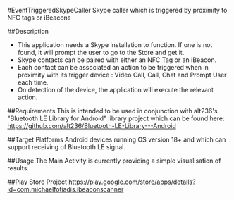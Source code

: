 #EventTriggeredSkypeCaller
Skype caller which is triggered by proximity to NFC tags or iBeacons

##Description
- This application needs a Skype installation to function. If one is not found, it will prompt the user to go to the Store and get it.
- Skype contacts can be paired with either an NFC Tag or an iBeacon.
- Each contact can be associated an action to be triggered when in proximity with its trigger device : Video Call, Call, Chat and Prompt User each time.
- On detection of the device, the application will execute the relevant action.

##Requirements
This is intended to be used in conjunction with alt236's "Bluetooth LE Library for Android" library project which can be found here:
https://github.com/alt236/Bluetooth-LE-Library---Android

##Target Platforms
Android devices running OS version 18+ and which can support receiving of Bluetooth LE signal.

##Usage
The Main Activity is currently providing a simple visualisation of results.

##Play Store Project
https://play.google.com/store/apps/details?id=com.michaelfotiadis.ibeaconscanner
